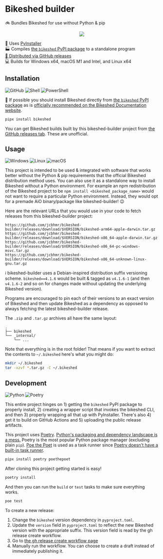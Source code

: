 # Bikeshed builder

🚲 Bundles Bikeshed for use without Python & pip

<p align=center>
  <a href="https://github.com/jcbhmr/bikeshed-builder/releases/latest"><img src="https://github.com/jcbhmr/bikeshed-builder/assets/61068799/85929f40-991a-4de8-b212-86f85a7fed5c"></a>
</p>

🐍 Uses [PyInstaller](https://pyinstaller.org/en/stable/) \
🏭 Compiles [the `bikeshed` PyPI package](https://pypi.org/project/bikeshed/) to a standalone program \
[🚚 Distributed via GitHub releases](https://github.com/jcbhmr/bikeshed-builder/releases) \
💻 Builds for Windows x64, macOS M1 and Intel, and Linux x64

## Installation

![GitHub](https://img.shields.io/static/v1?style=for-the-badge&message=GitHub&color=181717&logo=GitHub&logoColor=FFFFFF&label=)
![Shell](https://img.shields.io/static/v1?style=for-the-badge&message=Shell&color=4EAA25&logo=GNU+Bash&logoColor=FFFFFF&label=)
![PowerShell](https://img.shields.io/static/v1?style=for-the-badge&message=PowerShell&color=5391FE&logo=PowerShell&logoColor=FFFFFF&label=)

🛑 If possible you should install Bikeshed directly from [the `bikeshed` PyPI package](https://pypi.org/project/bikeshed/) as is [officially recommended on the Bikeshed Documentation website](https://speced.github.io/bikeshed/#install-final).

```sh
pipx install bikeshed
```

You can get Bikeshed builds built by this bikeshed-builder project from [the GitHub releases tab](https://github.com/jcbhmr/bikeshed-builder/releases). These are unofficial.

## Usage

![Windows](https://img.shields.io/static/v1?style=for-the-badge&message=Windows&color=0078D4&logo=Windows&logoColor=FFFFFF&label=)
![Linux](https://img.shields.io/static/v1?style=for-the-badge&message=Linux&color=222222&logo=Linux&logoColor=FCC624&label=)
![macOS](https://img.shields.io/static/v1?style=for-the-badge&message=macOS&color=000000&logo=macOS&logoColor=FFFFFF&label=)

This project is intended to be used & integrated with software that works better without the Python & pip requirements that the official Bikeshed distribution method uses. You can also use it as a standalone way to install Bikeshed without a Python environment. For example an npm redistribution of the Bikeshed project to be `npm install <bikeshed_package_name>` would not want to require a particular Python environment. Instead, they would opt for a premade AiO binary/package like bikeshed-builder! 😉

Here are the relevant URLs that you would use in your code to fetch releases from this bikeshed-builder project:

```
https://github.com/jcbhmr/bikeshed-builder/releases/download/$VERSION/bikeshed-arm64-apple-darwin.tar.gz
https://github.com/jcbhmr/bikeshed-builder/releases/download/$VERSION/bikeshed-x86_64-apple-darwin.tar.gz
https://github.com/jcbhmr/bikeshed-builder/releases/download/$VERSION/bikeshed-x86_64-pc-windows-msvc.tar.gz
https://github.com/jcbhmr/bikeshed-builder/releases/download/$VERSION/bikeshed-x86_64-unknown-linux-gnu.tar.gz
```

ℹ bikeshed-builder uses a Debian-inspired distribution suffix versioning scheme. `bikeshed==4.1.6` would be built & tagged as `v4.1.6-1` (and then `v4.1.6-2` and so on for changes made without updating the underlying Bikeshed version).

Programs are encouraged to pin each of their versions to an exact version of Bikeshed and then update Bikeshed as a dependency as opposed to always fetching the latest bikeshed-builder release.

The `.zip` and `.tar.gz` archives all have the same layout:

```
.
├── bikeshed
└── _internal/
    └── ...
```

Note that everything is in the root folder! That means if you want to extract the contents to `~/.bikeshed` here's what you might do:

```sh
mkdir ~/.bikeshed
tar -xzvf *.tar.gz -C ~/.bikeshed
```

## Development

![Python](https://img.shields.io/static/v1?style=for-the-badge&message=Python&color=3776AB&logo=Python&logoColor=FFFFFF&label=)
![Poetry](https://img.shields.io/static/v1?style=for-the-badge&message=Poetry&color=60A5FA&logo=Poetry&logoColor=FFFFFF&label=)

This entire project hinges on 1) getting the `bikeshed` PyPI package to properly install, 2) creating a wrapper script that invokes the bikeshed CLI, and then 3) properly wrapping all that up with PyInstaller. There's also 4) get it to build on GitHub Actions and 5) uploading the public release artifacts.

This project uses [Poetry](https://python-poetry.org/). [Python's packaging and dependency landscape is a mess.](https://chriswarrick.com/blog/2024/01/15/python-packaging-one-year-later/) Poetry is the most popular Python package manager (excluding plain `pip`). [Poe the Poet](https://poethepoet.natn.io/) is used as a task runner since [Poetry doesn't have a built-in task runner](https://github.com/python-poetry/poetry/issues/2496).

```sh
pipx install poetry poethepoet
```

After cloning this project getting started is easy!

```sh
poetry install
```

And then you can run the `build` or `test` tasks to make sure everything works.

```sh
poe test
```

To create a new release:

1. Change the `bikeshed` version dependency in `pyproject.toml`.
2. Update the `version` field in `pyproject.toml` to reflect the new Bikeshed version with the appropriate suffix. This version field is read by the gh release create workflow.
3. Go to [the gh release create workflow page](https://github.com/jcbhmr/bikeshed-builder/actions/workflows/gh-release-create.yml)
4. Manually run the workflow. You can choose to create a draft instead of immediately publishing it.
